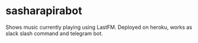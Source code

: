 sasharapirabot
==============

Shows music currently playing using LastFM.
Deployed on heroku, works as slack slash command and telegram bot.
